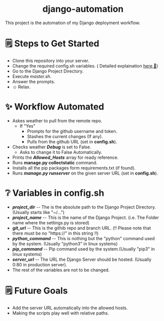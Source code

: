 <h1 align="center">django-automation</h1>

This project is the automation of my Django deployment workflow.

# 🗒️ Steps to Get Started
- Clone this repository into your server.
- Change the required config.sh variables. ( Detailed explaination [here 🔗](https://github.com/TheCyberAlchemist/django-automation#-variables-in-configsh))
- Go to the Django Project Directory.
- Execute *master.sh*.
- Answer the prompts.
- ☺️ Relax.

# ✨ Workflow Automated 
- Askes weather to pull from the remote repo.
  - If "Yes"
    - Prompts for the github username and token.
    - Stashes the current changes (If any).
    - Pulls from the github URL (set in **config.sh**).
- Checks weather ***Debug*** is set to False.
  - Asks to change it to False Automatically.
- Prints the ***Allowed_Hosts*** array for ready reference.
- Runs **manage.py collectstatic** command.
- Installs all the pip packages form requirements.txt (if found).
- Runs ***manage.py runserver*** on the given server URL (set in **config.sh**).

# ❔ Variables in config.sh
- ***project_dir*** -- The is the absolute path to the Django Project Directory. (Usually starts like "~/...")
- ***project_name*** -- This is the name of the Django Project. (i.e. The Folder name where the settings.py is stored) 
- ***git_url*** -- This is the githib repo and branch URL. (‼️ Please note that there must be no "https://" in this string ‼️)
- ***python_command*** -- This is nothing but the "python" command used by the system. (Usually "python3" in linux systems)
- ***pip_command*** -- Pip command used by the system.(Usually "pip3" in linux systems)
- ***server_url*** -- The URL the Django Server should be hosted. (Usually 0:80 in production server).
- The rest of the variables are not to be changed.

# 🗒️ Future Goals
- Add the server URL automatically into the allowed hosts.
- Making the scripts play well with relative paths.
